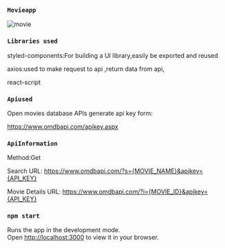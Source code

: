 ### `Movieapp`

![movie](https://user-images.githubusercontent.com/120906462/233286262-8110699d-54c7-438f-8c0a-f81ee06569bd.png)

### `Libraries used`

styled-components:For building a UI library,easily be exported and reused

axios:used to make request to api ,return data from api,

react-script

### `Apiused`

Open movies database APIs generate api key form:

https://www.omdbapi.com/apikey.aspx

### `ApiInformation`

Method:Get

Search URL: https://www.omdbapi.com/?s={MOVIE_NAME}&apikey={API_KEY}

Movie Details URL: https://www.omdbapi.com/?i={MOVIE_ID}&apikey={API_KEY}


### `npm start`

Runs the app in the development mode.\
Open [http://localhost:3000](http://localhost:3000) to view it in your browser.



